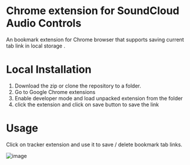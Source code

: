 # Chrome extension for SoundCloud Audio Controls

An bookmark extension for Chrome browser that supports saving current tab link in local storage .

# Local Installation
  1. Download the zip or clone the repository to a folder.
  2. Go to Google Chrome extensions
  3. Enable developer mode and load unpacked extension from the folder
  4. click the extension and click on save button to save the link

# Usage
Click on tracker extension and use it to save / delete bookmark tab links.

![image](https://user-images.githubusercontent.com/82048817/167467363-c7ef21f1-f850-44ac-b489-df85b1369b0d.png)
